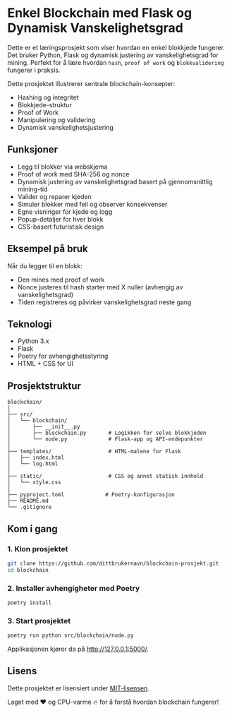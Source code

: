 # Enkel Blockchain med Flask og Dynamisk Vanskelighetsgrad

Dette er et læringsprosjekt som viser hvordan en enkel blokkjede fungerer. Det bruker Python, Flask og dynamisk justering av vanskelighetsgrad for mining. Perfekt for å lære hvordan `hash`, `proof of work` og `blokkvalidering` fungerer i praksis.

Dette prosjektet illustrerer sentrale blockchain-konsepter:

- Hashing og integritet
- Blokkjede-struktur
- Proof of Work
- Manipulering og validering
- Dynamisk vanskelighetsjustering

## Funksjoner

- Legg til blokker via webskjema
- Proof of work med SHA-256 og nonce
- Dynamisk justering av vanskelighetsgrad basert på gjennomsnittlig mining-tid
- Valider og reparer kjeden
- Simuler blokker med feil og observer konsekvenser
- Egne visninger for kjede og logg
- Popup-detaljer for hver blokk
- CSS-basert futuristisk design

## Eksempel på bruk

Når du legger til en blokk:

- Den mines med proof of work
- Nonce justeres til hash starter med X nuller (avhengig av vanskelighetsgrad)
- Tiden registreres og påvirker vanskelighetsgrad neste gang

## Teknologi

- Python 3.x
- Flask
- Poetry for avhengighetsstyring
- HTML + CSS for UI

## Prosjektstruktur

```
blockchain/
│
├── src/
│   └── blockchain/
│       ├── __init__.py
│       ├── blockchain.py       # Logikken for selve blokkjeden
│       └── node.py             # Flask-app og API-endepunkter
│
├── templates/                  # HTML-malene for Flask
│   ├── index.html
│   └── log.html
│
├── static/                     # CSS og annet statisk innhold
│   └── style.css
│
├── pyproject.toml             # Poetry-konfigurasjon
├── README.md
└── .gitignore
```

## Kom i gang

### 1. Klon prosjektet

```bash
git clone https://github.com/dittbrukernavn/blockchain-prosjekt.git
cd blockchain
```

### 2. Installer avhengigheter med Poetry

```bash
poetry install
```

### 3. Start prosjektet

```bash
poetry run python src/blockchain/node.py
```

Applikasjonen kjører da på http://127.0.0.1:5000/.

## Lisens

Dette prosjektet er lisensiert under [MIT-lisensen](LICENSE).

Laget med ❤️ og CPU-varme 🔥 for å forstå hvordan blockchain fungerer!

